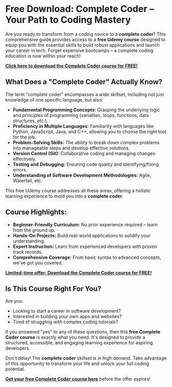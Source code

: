 # Free Download: Complete Coder – Your Path to Coding Mastery

Are you ready to transform from a coding novice to a **complete coder**? This comprehensive guide provides access to a **free Udemy course** designed to equip you with the essential skills to build robust applications and launch your career in tech. Forget expensive bootcamps – a complete coding education is now within your reach!

[**Click here to download the Complete Coder course for FREE!**](https://udemywork.com/complete-coder)

## What Does a "Complete Coder" Actually Know?

The term "complete coder" encompasses a wide skillset, including not just knowledge of one specific language, but also:

*   **Fundamental Programming Concepts:** Grasping the underlying logic and principles of programming (variables, loops, functions, data structures, etc.).
*   **Proficiency in Multiple Languages:** Familiarity with languages like Python, JavaScript, Java, and C++, allowing you to choose the right tool for the job.
*   **Problem-Solving Skills:** The ability to break down complex problems into manageable steps and develop effective solutions.
*   **Version Control (Git):** Collaborative coding and managing changes effectively.
*   **Testing and Debugging:** Ensuring code quality and identifying/fixing errors.
*   **Understanding of Software Development Methodologies:** Agile, Waterfall, etc.

This free Udemy course addresses all these areas, offering a holistic learning experience to mold you into a **complete coder**.

## Course Highlights:

*   **Beginner-Friendly Curriculum:** No prior experience required – learn from the ground up.
*   **Hands-On Projects:** Build real-world applications to solidify your understanding.
*   **Expert Instruction:** Learn from experienced developers with proven track records.
*   **Comprehensive Coverage:** From basic syntax to advanced concepts, we've got you covered.

[**Limited-time offer: Download the Complete Coder course for FREE!**](https://udemywork.com/complete-coder)

## Is This Course Right For You?

Are you:

*   Looking to start a career in software development?
*   Interested in building your own apps and websites?
*   Tired of struggling with complex coding tutorials?

If you answered "yes" to any of these questions, then this **free Complete Coder course** is exactly what you need. It's designed to provide a structured, accessible, and engaging learning experience for aspiring developers.

Don't delay! The **complete coder** skillset is in high demand. Take advantage of this opportunity to transform your life and unlock your full coding potential.

**[Get your free Complete Coder course here](https://udemywork.com/complete-coder)** before the offer expires!
